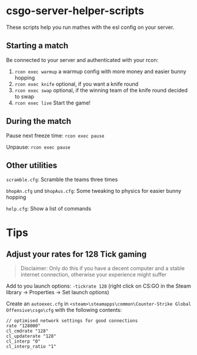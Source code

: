 # csgo-server-helper-scripts
These scripts help you run mathes with the esl config on your server.

## Starting a match
Be connected to your server and authenticated with your rcon:

1. `rcon exec warmup` a warmup config with more money and easier bunny hopping
2. `rcon exec knife` optional, if you want a knife round
3. `rcon exec swap` optional, if the winning team of the knife round decided to swap
4. `rcon exec live` Start the game!

## During the match
Pause next freeze time: `rcon exec pause`

Unpause: `rcon exec pause`

## Other utilities
`scramble.cfg`: Scramble the teams three times

`bhopAn.cfg` und `bhopAus.cfg`: Some tweaking to physics for easier bunny hopping

`help.cfg`: Show a list of commands
 

# Tips
## Adjust your rates for 128 Tick gaming

> Disclaimer: Only do this if you have a decent computer and a stable internet connection, otherwise your experience might suffer

Add to you launch options: `-tickrate 128` (right click on CS:GO in the Steam library -> Properties -> Set launch options)

Create an `autoexec.cfg` in `<steam>\steamapps\common\Counter-Strike Global Offensive\csgo\cfg` with the following contents:

```
// optimised network settings for good connections
rate "128000"
cl_cmdrate "128"
cl_updaterate "128"
cl_interp "0"
cl_interp_ratio "1"
```
